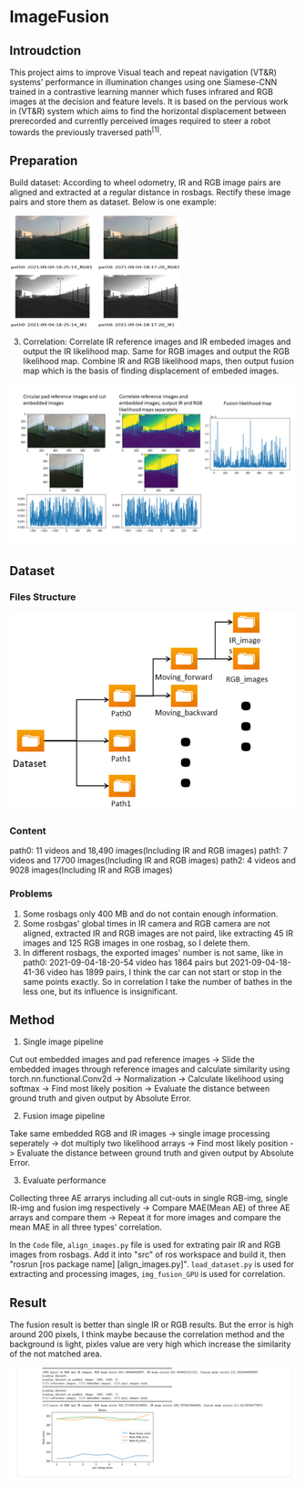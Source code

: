 # ImageFusion

## Introudction

This project aims to improve Visual teach and repeat navigation (VT&R) systems' performance in illumination changes using one Siamese-CNN trained in a contrastive learning manner which fuses infrared and RGB images at the decision and feature levels. It is based on the pervious work in (VT&R) system which aims to find the horizontal displacement between prerecorded and currently perceived images required to steer a robot towards the previously traversed path<sup>[1]</sup>.

## Preparation

Build dataset: According to wheel odometry, IR and RGB image pairs are aligned and extracted at a regular distance in rosbags. Rectify these image pairs and store them as dataset. Below is one example:

 <img src="https://github.com/3505473356/ImageFusion/blob/main/Picture/Align_images.png" width = "300" height = "200" alt="example" align=center />

<!-- ![image](https://github.com/3505473356/ImageFusion/blob/main/Picture/Align_images.png =100) -->

3. Correlation: Correlate IR reference images and IR embeded images and output the IR likelihood map. Same for RGB images and output the RGB likelihood map. Combine IR and RGB likelihood maps, then output fusion map which is the basis of finding displacement of embeded images.

![image](https://github.com/3505473356/ImageFusion/blob/main/Picture/Correlate_result.png)

## Dataset
### Files Structure
![image](https://github.com/3505473356/ImageFusion/blob/main/Picture/Files_structure.png)

### Content
path0: 11 videos and 18,490 images(Including IR and RGB images)
path1: 7 videos and 17700 images(Including IR and RGB images)
path2: 4 videos and 9028 images(Including IR and RGB images)

### Problems
1. Some rosbags only 400 MB and do not contain enough information.
2. Some rosbgas' global times in IR camera and RGB camera are not aligned, extracted IR and RGB images are not paird, like extracting 45 IR images and 125 RGB images in one rosbag, so I delete them.
3. In different rosbags, the exported images' number is not same, like in path0: 2021-09-04-18-20-54 video has 1864 pairs but 2021-09-04-18-41-36 video has 1899 pairs, I think the car can not start or stop in the same points exactly. So in correlation I take the number of bathes in the less one, but its influence is insignificant.

## Method

1. Single image pipeline

Cut out embedded images and pad reference images -> Slide the embedded images through reference images and calculate similarity using torch.nn.functional.Conv2d -> Normalization -> Calculate likelihood using softmax -> Find most likely position -> Evaluate the distance between ground truth and given output by Absolute Error.

2. Fusion image pipeline

Take same embedded RGB and IR images -> single image processing seperately -> dot multiply two likelihood arrays -> Find most likely position -> Evaluate the distance between ground truth and given output by Absolute Error.

3. Evaluate performance

Collecting three AE arrarys including all cut-outs in single RGB-img, single IR-img and fusion img respectively -> Compare MAE(Mean AE) of three AE arrays and compare them -> Repeat it for more images and compare the mean MAE in all three types' correlation.

In the `Code` file, `align_images.py` file is used for extrating pair IR and RGB images from rosbags. Add it into "src" of ros workspace and build it, then "rosrun [ros package name] [align_images.py]". `load_dataset.py` is used for extracting and processing images, `img_fusion_GPU` is used for correlation.

## Result
The fusion result is better than single IR or RGB results. But the error is high around 200 pixels, I think maybe because the correlation method and the background is light, pixles value are very high which increase the similarity of the not matched area.

![image](https://github.com/3505473356/ImageFusion/blob/main/Picture/Result.png)
